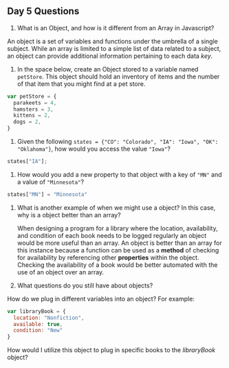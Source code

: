 ## Day 5 Questions

1. What is an Object, and how is it different from an Array in Javascript?

An object is a set of variables and functions under the umbrella of a single subject. While an array is limited to a simple list of data related to a subject, an object can provide additional information pertaining to each data _key_.

1. In the space below, create an Object stored to a variable named `petStore`.  This object should hold an inventory of items and the number of that item that you might find at a pet store.

```javascript
var petStore = {
  parakeets = 4,
  hamsters = 3,
  kittens = 2,
  dogs = 2,
}
```

1. Given the following `states = {"CO": "Colorado", "IA": "Iowa", "OK": "Oklahoma"}`, how would you access the value `"Iowa"`?

```Javascript
states["IA"];
```

1. How would you add a new property to that object with a key of `"MN"` and a value of `"Minnesota"`?

```Javascript
states["MN"] = "Minnesota"
```

1. What is another example of when we might use a object?  In this case, why is a object better than an array?

      When designing a program for a library where the location, availability, and condition of each book needs to be logged regularly an object would be more useful than an array. An object is better than an array for this instance because a function can be used as a **method** of checking for availability by referencing other **properties** within the object. Checking the availability of a book would be better automated with the use of an object over an array.

1. What questions do you still have about objects?

How do we plug in different variables into an object? For example:

```Javascript
var libraryBook = {
  location: "Nonfiction",
  available: true,
  condition: "New"
}
```

How would I utilize this object to plug in specific books to the _libraryBook_ object?

